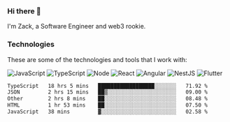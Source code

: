 ### Hi there 👋
I'm Zack, a Software Engineer and web3 rookie.

### Technologies
These are some of the technologies and tools that I work with:

![JavaScript](https://img.shields.io/badge/JavaScript-323330.svg?logo=javascript&logoColor=F7DF1E) 
![TypeScript](https://img.shields.io/badge/TypeScript-007ACC.svg?logo=typescript&logoColor=white) 
![Node](https://img.shields.io/badge/Node.js-43853D.svg?logo=node.js&logoColor=white)
![React](https://img.shields.io/badge/React-20232a.svg?logo=react&logoColor=61DAFB) 
![Angular](https://img.shields.io/badge/Angular-E23237.svg?logo=angularjs&logoColor=white)
![NestJS](https://img.shields.io/badge/NestJS-E0234E?logo=nestjs&logoColor=white)
![Flutter](https://img.shields.io/badge/Flutter-02569B.svg?logo=flutter&logoColor=white)

<!--START_SECTION:waka-->

```txt
TypeScript   18 hrs 5 mins   ██████████████████░░░░░░░   71.92 %
JSON         2 hrs 15 mins   ██▒░░░░░░░░░░░░░░░░░░░░░░   09.00 %
Other        2 hrs 8 mins    ██░░░░░░░░░░░░░░░░░░░░░░░   08.48 %
HTML         1 hr 53 mins    ██░░░░░░░░░░░░░░░░░░░░░░░   07.50 %
JavaScript   38 mins         ▓░░░░░░░░░░░░░░░░░░░░░░░░   02.58 %
```

<!--END_SECTION:waka-->
